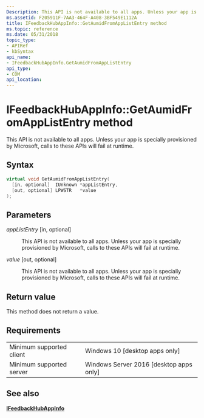 ```yaml
---
Description: This API is not available to all apps. Unless your app is specially provisioned by Microsoft, calls to these APIs will fail at runtime.
ms.assetid: F205911F-7AA3-464F-A408-3BF549E1112A
title: IFeedbackHubAppInfo::GetAumidFromAppListEntry method
ms.topic: reference
ms.date: 05/31/2018
topic_type: 
- APIRef
- kbSyntax
api_name: 
- IFeedbackHubAppInfo.GetAumidFromAppListEntry
api_type: 
- COM
api_location: 
---
```


# IFeedbackHubAppInfo::GetAumidFromAppListEntry method

This API is not available to all apps. Unless your app is specially provisioned by Microsoft, calls to these APIs will fail at runtime.

## Syntax


```C++
virtual void GetAumidFromAppListEntry(
  [in, optional]  IUnknown *appListEntry,
  [out, optional] LPWSTR   *value
);
```



## Parameters

<dl> <dt>

*appListEntry* \[in, optional\]
</dt> <dd>

This API is not available to all apps. Unless your app is specially provisioned by Microsoft, calls to these APIs will fail at runtime.

</dd> <dt>

*value* \[out, optional\]
</dt> <dd>

This API is not available to all apps. Unless your app is specially provisioned by Microsoft, calls to these APIs will fail at runtime.

</dd> </dl>

## Return value

This method does not return a value.

## Requirements



|                                     |                                                      |
|-------------------------------------|------------------------------------------------------|
| Minimum supported client<br/> | Windows 10 \[desktop apps only\]<br/>          |
| Minimum supported server<br/> | Windows Server 2016 \[desktop apps only\]<br/> |



## See also

<dl> <dt>

[**IFeedbackHubAppInfo**](winprog.ifeedbackhubappinfo.md)
</dt> </dl>

 

 




